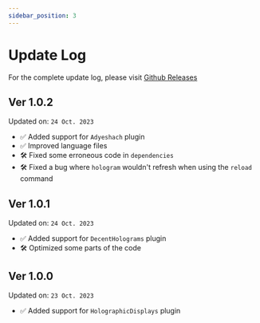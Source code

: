 ```yaml
---
sidebar_position: 3
---
```


# Update Log

For the complete update log, please visit [Github Releases](https://github.com/L1-An/YuSpawnerHologram/releases)

## Ver 1.0.2

Updated on: `24 Oct. 2023`

- ✅ Added support for `Adyeshach` plugin
- ✅ Improved language files
- 🛠 Fixed some erroneous code in `dependencies`
- 🛠 Fixed a bug where `hologram` wouldn't refresh when using the `reload` command

## Ver 1.0.1

Updated on: `24 Oct. 2023`

- ✅ Added support for `DecentHolograms` plugin
- 🛠 Optimized some parts of the code

## Ver 1.0.0

Updated on: `23 Oct. 2023`

- ✅ Added support for `HolographicDisplays` plugin